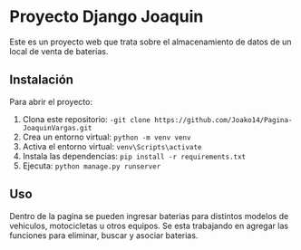 # Proyecto Django Joaquin

Este es un proyecto web que trata sobre el almacenamiento de datos de un local de venta de baterias.

## Instalación

Para abrir el proyecto:

1. Clona este repositorio: `-git clone https://github.com/Joako14/Pagina-JoaquinVargas.git`
2. Crea un entorno virtual: `python -m venv venv`
3. Activa el entorno virtual: `venv\Scripts\activate`
4. Instala las dependencias: `pip install -r requirements.txt`
5. Ejecuta: `python manage.py runserver`

## Uso

Dentro de la pagina se pueden ingresar baterias para distintos modelos de vehiculos, motocicletas u otros equipos.
Se esta trabajando en agregar las funciones para eliminar, buscar y asociar baterias.

